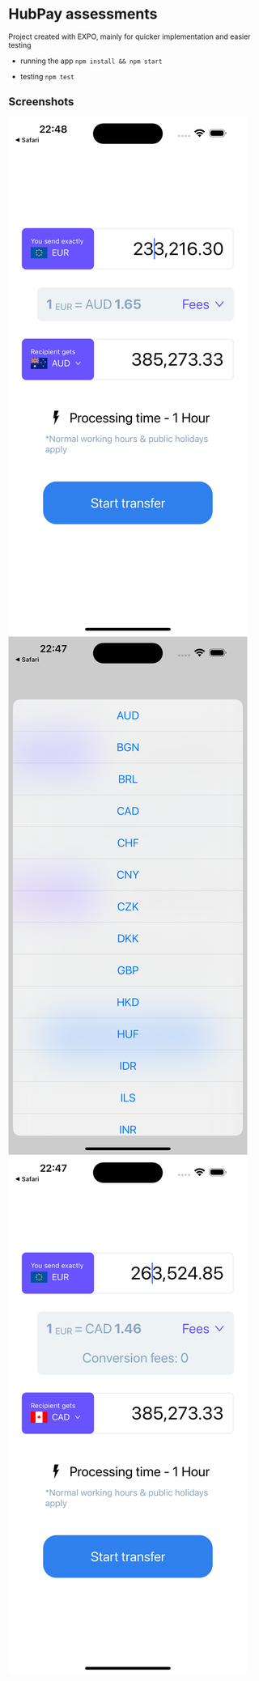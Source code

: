 # HubPay assessments

Project created with EXPO, mainly for quicker implementation and easier testing

* running the app 
`npm install && npm start`

* testing `npm test`

## Screenshots

![screenshot](./screenshots/1.png)
![screenshot](./screenshots/2.png)
![screenshot](./screenshots/3.png)